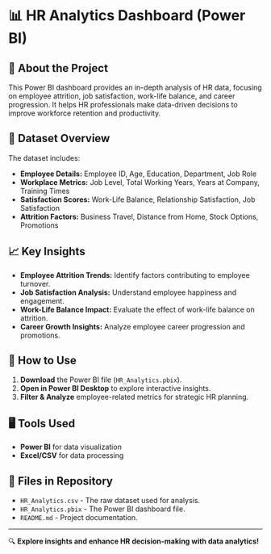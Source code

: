 # 📊 HR Analytics Dashboard (Power BI)

## 📌 About the Project
This Power BI dashboard provides an in-depth analysis of HR data, focusing on employee attrition, job satisfaction, work-life balance, and career progression. It helps HR professionals make data-driven decisions to improve workforce retention and productivity.

## 📂 Dataset Overview
The dataset includes:
- **Employee Details:** Employee ID, Age, Education, Department, Job Role
- **Workplace Metrics:** Job Level, Total Working Years, Years at Company, Training Times
- **Satisfaction Scores:** Work-Life Balance, Relationship Satisfaction, Job Satisfaction
- **Attrition Factors:** Business Travel, Distance from Home, Stock Options, Promotions

## 📈 Key Insights
- **Employee Attrition Trends:** Identify factors contributing to employee turnover.
- **Job Satisfaction Analysis:** Understand employee happiness and engagement.
- **Work-Life Balance Impact:** Evaluate the effect of work-life balance on attrition.
- **Career Growth Insights:** Analyze employee career progression and promotions.

## 🚀 How to Use
1. **Download** the Power BI file (`HR_Analytics.pbix`).
2. **Open in Power BI Desktop** to explore interactive insights.
3. **Filter & Analyze** employee-related metrics for strategic HR planning.

## 🖥️ Tools Used
- **Power BI** for data visualization
- **Excel/CSV** for data processing

## 📎 Files in Repository
- `HR_Analytics.csv` - The raw dataset used for analysis.
- `HR_Analytics.pbix` - The Power BI dashboard file.
- `README.md` - Project documentation.

---

🔍 **Explore insights and enhance HR decision-making with data analytics!**
